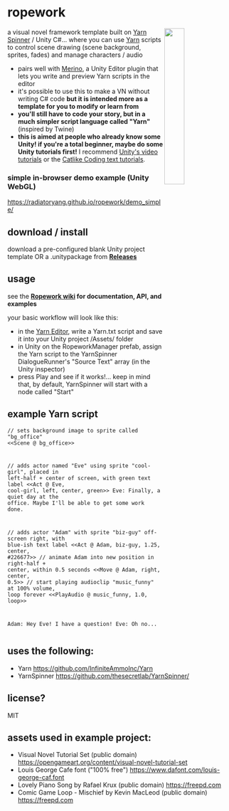 # ropework
<img width=30% align=right src=https://raw.githubusercontent.com/radiatoryang/ropework/master/ropework_demo2.gif> 

a visual novel framework template built on [Yarn Spinner](https://github.com/thesecretlab/YarnSpinner/) / Unity C#... where you can use [Yarn](https://github.com/InfiniteAmmoInc/Yarn) scripts to control scene drawing (scene background, sprites, fades) and manage characters / audio

- pairs well with [Merino](https://github.com/radiatoryang/merino), a Unity Editor plugin that lets you write and preview Yarn scripts in the editor
- it's possible to use this to make a VN without writing C# code **but it is intended more as a template for you to modify or learn from**
- **you'll still have to code your story, but in a much simpler script language called "Yarn"** (inspired by Twine)
- **this is aimed at people who already know some Unity! if you're a total beginner, maybe do some Unity tutorials first!** I recommend [Unity's video tutorials](https://unity3d.com/learn) or the [Catlike Coding text tutorials](https://catlikecoding.com/unity/tutorials/).

### simple in-browser demo example (Unity WebGL)
https://radiatoryang.github.io/ropework/demo_simple/

## download / install
download a pre-configured blank Unity project template OR a .unitypackage from **[Releases](https://github.com/radiatoryang/ropework/releases)**

## usage
see the **[Ropework wiki](https://github.com/radiatoryang/ropework/wiki) for documentation, API, and examples**

your basic workflow will look like this:
- in the [Yarn Editor](https://github.com/InfiniteAmmoInc/Yarn), write a Yarn.txt script and save it into your Unity project /Assets/ folder
- in Unity on the RopeworkManager prefab, assign the Yarn script to the YarnSpinner DialogueRunner's "Source Text" array (in the Unity inspector)
- press Play and see if it works!... keep in mind that, by default, YarnSpinner will start with a node called "Start"

## example Yarn script
<code><pre>// sets background image to sprite called "bg_office"
<<Scene @ bg_office>>

// adds actor named "Eve" using sprite "cool-girl", placed in left-half + center of screen, with green text label
<<Act @ Eve, cool-girl, left, center, green>>
Eve: Finally, a quiet day at the office. Maybe I'll be able to get some work done.

// adds actor "Adam" with sprite "biz-guy" off-screen right, with blue-ish text label
<<Act @ Adam, biz-guy, 1.25, center, #226677>>
// animate Adam into new position in right-half + center, within 0.5 seconds
<<Move @ Adam, right, center, 0.5>>
// start playing audioclip "music_funny" at 100% volume, loop forever
<<PlayAudio @ music_funny, 1.0, loop>>

Adam: Hey Eve! I have a question!
Eve: Oh no...</pre></code>

## uses the following:
- Yarn https://github.com/InfiniteAmmoInc/Yarn
- YarnSpinner https://github.com/thesecretlab/YarnSpinner/

## license?
MIT

## assets used in example project:
- Visual Novel Tutorial Set (public domain) https://opengameart.org/content/visual-novel-tutorial-set
- Louis George Cafe font ("100% free") https://www.dafont.com/louis-george-caf.font
- Lovely Piano Song by Rafael Krux (public domain) https://freepd.com
- Comic Game Loop - Mischief by Kevin MacLeod (public domain) https://freepd.com 
